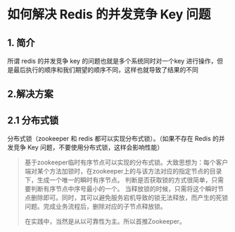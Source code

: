 # 如何解决 Redis 的并发竞争 Key 问题

## 1. 简介

所谓 redis 的并发竞争 key 的问题也就是多个系统同时对一个key 进行操作，但是最后执行的顺序和我们期望的顺序不同，这样也就导致了结果的不同

## 2.解决方案

## 2.1 分布式锁

分布式锁（zookeeper 和 redis 都可以实现分布式锁）。（如果不存在 Redis 的并发竞争 Key 问题，不要使用分布式锁，这样会影响性能）

>基于zookeeper临时有序节点可以实现的分布式锁。大致思想为：每个客户端对某个方法加锁时，在zookeeper上的与该方法对应的指定节点的目录下，生成一个唯一的瞬时有序节点。 判断是否获取锁的方式很简单，只需要判断有序节点中序号最小的一个。 当释放锁的时候，只需将这个瞬时节点删除即可。同时，其可以避免服务宕机导致的锁无法释放，而产生的死锁问题。完成业务流程后，删除对应的子节点释放锁。
>
>在实践中，当然是从以可靠性为主。所以首推Zookeeper。